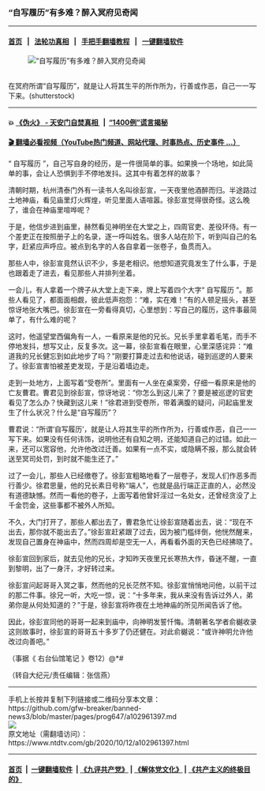 ### “自写履历”有多难？醉入冥府见奇闻
------------------------

#### [首页](https://github.com/gfw-breaker/banned-news3/blob/master/README.md) &nbsp;&nbsp;|&nbsp;&nbsp; [法轮功真相](https://github.com/begood0513/basic/blob/master/README.md)  &nbsp;&nbsp;|&nbsp;&nbsp; [手把手翻墙教程](https://github.com/gfw-breaker/guides/wiki)  &nbsp;&nbsp;|&nbsp;&nbsp; [一键翻墙软件](https://github.com/gfw-breaker/nogfw/blob/master/README.md)  



<div><div class="featured_image">
 <figure>
  <img alt="“自写履历”有多难？醉入冥府见奇闻" src="https://i.ntdtv.com/assets/uploads/2020/10/2020-10-12_151905-800x450.jpg"/>
 </figure><br/>
 <span class="caption">
  在冥府所谓“自写履历”，就是让人将其生平的所作所为，行善或作恶，自己一一写下来。(shutterstock)
 </span>
</div>
</div><hr/>

#### 💥 [《伪火》 - 天安门自焚真相 ](http://158.247.195.190:10000/videos/blog/weihuo.html)&nbsp; |&nbsp; [“1400例”谎言揭秘  ](http://158.247.195.190:10000/videos/blog/jiexi1400.html)

#### [ 🎬  翻墙必看视频（YouTube热门频道、网站代理、时事热点、历史事件 ...）](https://github.com/gfw-breaker/links/blob/master/banned.md)

<div><div class="post_content" itemprop="articleBody">
 <p>
  “
  <ok href="https://www.ntdtv.com/gb/自写履历.htm">
   自写履历
  </ok>
  ”，自己写自身的经历，是一件很简单的事。如果换一个场地，如此简单的事，会让人恐惧到手不停地发抖。这其中有着怎样的故事？
 </p>
 <p>
  清朝时期，杭州清泰门外有一读书人名叫徐彭宣，一天夜里他酒醉而归。半途路过土地神庙，看见庙里灯火辉煌，听见里面人语喧嚣。徐彭宣觉得很奇怪。这么晚了，谁会在神庙里喧哗呢？
 </p>
 <p>
  于是，他信步进到庙里，赫然看见神明坐在大堂之上，四周官吏、差役环侍。有一个差吏正在按照册子上的名录，逐一呼叫姓名。很多人站在阶下，听到叫自己的名字，赶紧应声呼应。被点到名字的人各自拿着一张卷子，鱼贯而入。
 </p>
 <p>
  那些人中，徐彭宣竟然认识不少，多是老相识。他想知道究竟发生了什么事，于是也跟着走了进去，看见那些人并排列坐着。
 </p>
 <p>
  一会儿，有人拿着一个牌子从大堂上走下来，牌上写着四个大字“
  <ok href="https://www.ntdtv.com/gb/自写履历.htm">
   自写履历
  </ok>
  ”。那些人看见了，都面面相觑，彼此低声抱怨：“难，实在难！”有的人顿足摇头，甚至惊讶地张大嘴巴。徐彭宣在一旁看得真切，心里想到：写自己的履历，这件事最简单了，有什么难的呢？
 </p>
 <p>
  这时，他遥望堂西偏角有一人，一看原来是他的兄长。兄长手里拿着毛笔，而手不停地发抖，想写又止，反复多次。这一幕，徐彭宣看在眼里，心里深感诧异：“难道我的兄长健忘到如此地步了吗？”刚要打算走过去和他说话，碰到巡逻的人要来了。徐彭宣害怕被差吏发现，于是沿着墙边走。
 </p>
 <p>
  走到一处地方，上面写着“受卷所”。里面有一人坐在桌案旁，仔细一看原来是他的亡友曹君。曹君见到徐彭宣，惊讶地说：“你怎么到这儿来了？要是被巡逻的官吏看见了怎么办？快藏到这儿来！”徐君进到受卷所，带着满腹的疑问，问起庙里发生了什么状况？什么是“自写履历”？
 </p>
 <p>
  曹君说：“所谓‘自写履历’，就是让人将其生平的所作所为，行善或作恶，自己一一写下来。如果没有任何讳饰，说明他还有自知之明，还能知道自己的过错。如此一来，还可以宽容他，允许他改过迁善。如果有一点不实，或隐瞒不报，那么就会转送至冥司处罚，到时就不能生还了。”
 </p>
 <p>
  过了一会儿，那些人已经缴卷了。徐彭宣粗略地看了一层卷子，发现人们作恶多而行善少。徐君思量，他的兄长素日号称“端人”，也就是品行端正正直的人，必然没有道德缺憾。然而一看他的卷子，上面写着他曾奸淫过一名处女，还曾经贪没了上千金罚金，这些事都不被外人所知。
 </p>
 <p>
  不久，大门打开了，那些人都出去了，曹君急忙让徐彭宣随着出去，说：“现在不出去，那你就不能出去了。”徐彭宣赶紧跟了过去，因为被门槛绊倒，他恍然醒来，发现自己置身在神庙中，然而四周却是空无一人，再看看外面的天色已经拂晓了。
 </p>
 <p>
  徐彭宣回到家后，就去见他的兄长，才知昨天夜里兄长寒热大作，昏迷不醒，一直到黎明，出了一身汗，才好转过来。
 </p>
 <p>
  徐彭宣问起哥哥入冥之事，然而他的兄长茫然不知。徐彭宣悄悄地问他，以前干过的那二件事。徐兄一听，大吃一惊，说：“十多年来，我从来没有告诉过外人，弟弟你是从何处知道的？”于是，徐彭宣将昨夜在土地神庙的所见所闻告诉了他。
 </p>
 <p>
  因此，徐彭宣同他的哥哥一起来到庙中，向神明发誓忏悔。清朝著名学者俞樾收录这则故事时，徐彭宣的哥哥五十多岁了仍还健在。对此俞樾说：“或许神明允许他改过向善吧。”
 </p>
 <p>
  （事据《
  <ok href="https://www.ntdtv.com/gb/右台仙馆笔记.htm">
   右台仙馆笔记
  </ok>
  》卷12）@*#
 </p>
 <p>
  （转自大纪元/责任编辑：张信燕）
 </p>
 <div class="single_ad">
 </div>
</div>
</div>
<hr/>
手机上长按并复制下列链接或二维码分享本文章：<br/>
https://github.com/gfw-breaker/banned-news3/blob/master/pages/prog647/a102961397.md <br/>
<a href='https://github.com/gfw-breaker/banned-news3/blob/master/pages/prog647/a102961397.md'><img src='https://github.com/gfw-breaker/banned-news3/blob/master/pages/prog647/a102961397.md.png'/></a> <br/>
原文地址（需翻墙访问）：https://www.ntdtv.com/gb/2020/10/12/a102961397.html


------------------------
#### [首页](https://github.com/gfw-breaker/banned-news3/blob/master/README.md) &nbsp;|&nbsp; [一键翻墙软件](https://github.com/gfw-breaker/nogfw/blob/master/README.md) &nbsp;| [《九评共产党》](https://github.com/gfw-breaker/9ping.md/blob/master/README.md#九评之一评共产党是什么) | [《解体党文化》](https://github.com/gfw-breaker/jtdwh.md/blob/master/README.md) | [《共产主义的终极目的》](https://github.com/gfw-breaker/gczydzjmd.md/blob/master/README.md)


<img src='http://gfw-breaker.win/banned-news3/pages/prog647/a102961397.md' width='0px' height='0px'/>